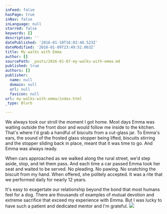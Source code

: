 ```yaml
---
inFeed: false
hasPage: true
inNav: false
inLanguage: null
starred: false
keywords: []
description: ''
datePublished: '2016-01-10T16:02:48.523Z'
dateModified: '2016-01-09T23:49:52.063Z'
title: My walks with Emma
author: []
sourcePath: _posts/2016-01-07-my-walks-with-emma.md
published: true
authors: []
publisher:
  name: null
  domain: null
  url: null
  favicon: null
url: my-walks-with-emma/index.html
_type: Blurb

---
```

We always took our stroll the moment I got home. Most days Emma was waiting outside the front door and would follow me inside to the kitchen. That's where I'd grab a handful of biscuits from a cut-glass jar. To Emma's ears, the sound of the frosted glass stopper being lifted, biscuits stirring and the stopper sliding back in place, meant that it was time to go. And Emma was always ready.

When cars approached as we walked along the rural street, we'd step aside, stop, and let them pass. And each time a car passed Emma took her seat and waited to be served. No pleading. No pawing. No snatching the biscuit from my hand. When offered, she politely accepted. It was a rite that we performed daily for nearly 12 years. 

It's easy to exagertate our relationship beyond the bond that most humans feel for a dog. There are thousands of examples of mutual devotion and extreme sacrifice that exceed my experience with Emma. But I was lucky to have such a patient and dedicated mentor and I'm grateful.
![](https://the-grid-user-content.s3-us-west-2.amazonaws.com/61d85b4d-0ed5-4921-8a35-bfd49bca74ba.jpg)